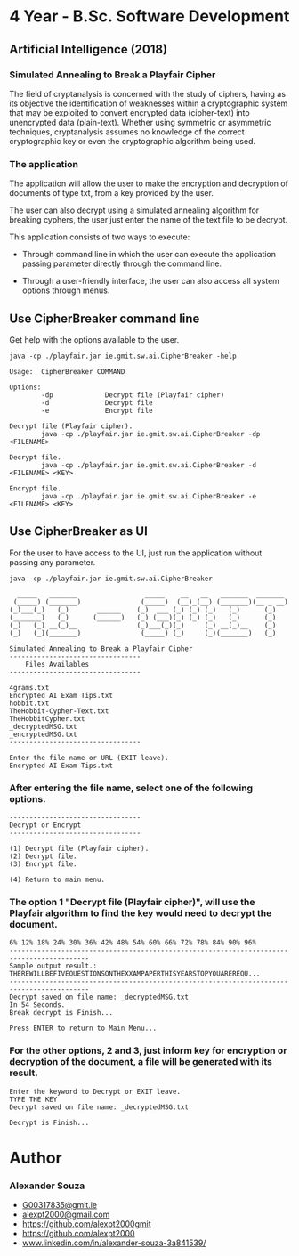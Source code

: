 # 4 Year - B.Sc. Software Development
## Artificial Intelligence (2018)
### Simulated Annealing to Break a Playfair Cipher

The field of cryptanalysis is concerned with the study of ciphers, having as its objective the
identification of weaknesses within a cryptographic system that may be exploited to convert
encrypted data (cipher-text) into unencrypted data (plain-text). Whether using symmetric or
asymmetric techniques, cryptanalysis assumes no knowledge of the correct cryptographic key
or even the cryptographic algorithm being used.

### The application

The application will allow the user to make the encryption and decryption of documents of type txt, from a key provided by the user.

The user can also decrypt using a simulated annealing algorithm for breaking cyphers, the user just  enter the name of the text file to be decrypt.

This application consists of two ways to execute:

- Through command line in which the user can execute the application passing parameter directly through the command line.

- Through a user-friendly interface, the user can also access all system options through menus.


## Use CipherBreaker command line

Get help with the options available to the user.
```
java -cp ./playfair.jar ie.gmit.sw.ai.CipherBreaker -help
```
```
Usage:  CipherBreaker COMMAND

Options:
        -dp             Decrypt file (Playfair cipher)
        -d              Decrypt file
        -e              Encrypt file

Decrypt file (Playfair cipher).
        java -cp ./playfair.jar ie.gmit.sw.ai.CipherBreaker -dp <FILENAME>

Decrypt file.
        java -cp ./playfair.jar ie.gmit.sw.ai.CipherBreaker -d <FILENAME> <KEY>

Encrypt file.
        java -cp ./playfair.jar ie.gmit.sw.ai.CipherBreaker -e <FILENAME> <KEY>
```

## Use CipherBreaker as UI

For the user to have access to the UI, just run the application without passing any parameter.
```
java -cp ./playfair.jar ie.gmit.sw.ai.CipherBreaker
```

```
  _____   _______                 _____    __   __   _______  _______
 (_____) (_______)               (_____)  (__)_(__) (_______)(__ _ __)
(_)___(_)   (_)       ______    (_)  ___ (_) (_) (_)   (_)      (_)
(_______)   (_)      (______)   (_) (___)(_) (_) (_)   (_)      (_)
(_)   (_) __(_)__               (_)___(_)(_)     (_) __(_)__    (_)
(_)   (_)(_______)               (_____) (_)     (_)(_______)   (_)

Simulated Annealing to Break a Playfair Cipher
---------------------------------
    Files Availables
---------------------------------

4grams.txt
Encrypted AI Exam Tips.txt
hobbit.txt
TheHobbit-Cypher-Text.txt
TheHobbitCypher.txt
_decryptedMSG.txt
_encryptedMSG.txt
---------------------------------

Enter the file name or URL (EXIT leave).
Encrypted AI Exam Tips.txt

```
### After entering the file name, select one of the following options.
```
---------------------------------
Decrypt or Encrypt
---------------------------------

(1) Decrypt file (Playfair cipher).
(2) Decrypt file.
(3) Encrypt file.

(4) Return to main menu.

```
### The option 1 "Decrypt file (Playfair cipher)", will use the Playfair algorithm to find the key would need to decrypt the document.
```
6% 12% 18% 24% 30% 36% 42% 48% 54% 60% 66% 72% 78% 84% 90% 96%
------------------------------------------------------------------------------------------
Sample output result.: THEREWILLBEFIVEQUESTIONSONTHEXXAMPAPERTHISYEARSTOPYOUAREREQU...
------------------------------------------------------------------------------------------
Decrypt saved on file name: _decryptedMSG.txt
In 54 Seconds.
Break decrypt is Finish...

Press ENTER to return to Main Menu...

```
### For the other options, 2 and 3, just inform key for encryption or decryption of the document, a file will be generated with its result.
```
Enter the keyword to Decrypt or EXIT leave.
TYPE THE KEY
Decrypt saved on file name: _decryptedMSG.txt

Decrypt is Finish...
```



# Author

### Alexander Souza
- G00317835@gmit.ie
- alexpt2000@gmail.com
- https://github.com/alexpt2000gmit
- https://github.com/alexpt2000
- www.linkedin.com/in/alexander-souza-3a841539/
